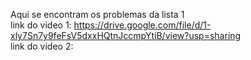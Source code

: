 Aqui se encontram os problemas da lista 1</br>
link do video 1:
https://drive.google.com/file/d/1-xly7Sn7y9feFsV5dxxHQtnJccmpYtiB/view?usp=sharing </br>
link do video 2:
